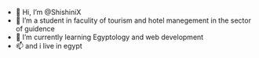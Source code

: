 - 👋 Hi, I’m @ShishiniX
- 👀 I’m a student in faculity of tourism and hotel manegement in the sector of guidence
- 🌱 I’m currently learning Egyptology and web development 
- 📫 and i live in egypt 

<!---
ShishiniX/ShishiniX is a ✨ special ✨ repository because its `README.md` (this file) appears on your GitHub profile.
You can click the Preview link to take a look at your changes.
--->
